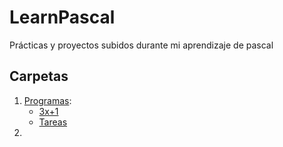 # LearnPascal
Prácticas y proyectos subidos durante mi aprendizaje de pascal


## Carpetas
1. [Programas](Programas):
    * [3x+1](Programas/3x+1.pas)
    * [Tareas](Programas/Tareas.pas)
2. 
